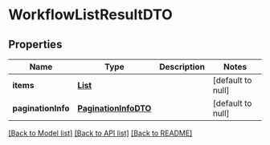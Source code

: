 # WorkflowListResultDTO
## Properties

| Name | Type | Description | Notes |
|------------ | ------------- | ------------- | -------------|
| **items** | [**List**](WorkflowDTO.md) |  | [default to null] |
| **paginationInfo** | [**PaginationInfoDTO**](PaginationInfoDTO.md) |  | [default to null] |

[[Back to Model list]](../README.md#documentation-for-models) [[Back to API list]](../README.md#documentation-for-api-endpoints) [[Back to README]](../README.md)

